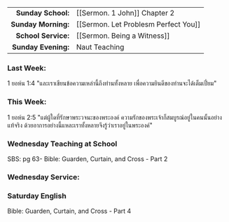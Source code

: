 |                     |                                      |
| ------------------: | :----------------------------------- |
|  **Sunday School:** | [[Sermon. 1 John]] Chapter 2         |
| **Sunday Morning:** | [[Sermon. Let Problesm Perfect You]] |
| **School Service:** | [[Sermon. Being a Witness]]          |
| **Sunday Evening:** | Naut Teaching                        |

### Last Week:

1 ยอห์น 1:4 "และเราเขียนข้อความเหล่านี้ถึงท่านทั้งหลาย เพื่อความยินดีของท่านจะได้เต็มเปี่ยม"

### This Week:

1 ยอห์น 2:5 "แต่ผู้ใดที่รักษาพระวจนะของพระองค์ ความรักของพระเจ้าก็สมบูรณ์อยู่ในคนนั้นอย่างแท้จริง ด้วยอาการอย่างนี้แหละเราทั้งหลายจึงรู้ว่าเราอยู่ในพระองค์"

### Wednesday Teaching at School

SBS: pg 63-
Bible: Guarden, Curtain, and Cross - Part 2

### Wednesday Service:

### Saturday English

Bible: Guarden, Curtain, and Cross - Part 4
